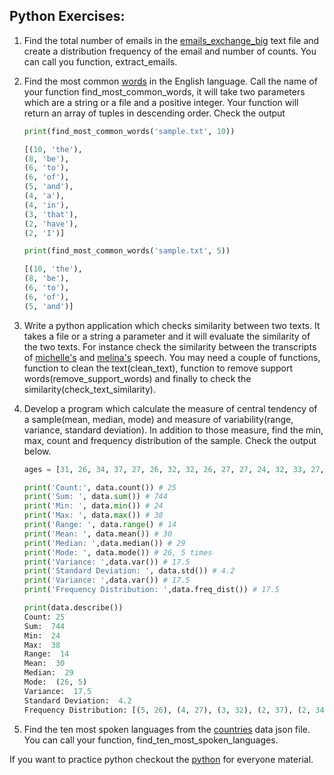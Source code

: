 ## Python Exercises:

1. Find the total number of emails in the [emails_exchange_big](https://raw.githubusercontent.com/Asabeneh/data-science-for-everyone/master/datasets/email_exchanges_big.txt) text file and create a distribution frequency of the email and number of counts. You can call you function, extract_emails.
1. Find the most common [words](https://simple.wikipedia.org/wiki/Most_common_words_in_English) in the English language. Call the name of your function find_most_common_words, it will take two parameters which are a string or a file and a positive integer. Your function will return an array of tuples in descending order. Check the output

   ```py
   print(find_most_common_words('sample.txt', 10))

   [(10, 'the'),
   (8, 'be'),
   (6, 'to'),
   (6, 'of'),
   (5, 'and'),
   (4, 'a'),
   (4, 'in'),
   (3, 'that'),
   (2, 'have'),
   (2, 'I')]

   print(find_most_common_words('sample.txt', 5))

   [(10, 'the'),
   (8, 'be'),
   (6, 'to'),
   (6, 'of'),
   (5, 'and')]
   ```

1. Write a python application which checks similarity between two texts. It takes a file or a string a parameter and it will evaluate the similarity of the two texts. For instance check the similarity between the transcripts of [michelle's](https://github.com/Asabeneh/data-science-for-everyone/blob/master/datasets/michelle_obama_speech.txt) and [melina's](https://github.com/Asabeneh/data-science-for-everyone/blob/master/datasets/michelle_obama_speech.txt) speech. You may need a couple of functions, function to clean the text(clean_text), function to remove support words(remove_support_words) and finally to check the similarity(check_text_similarity).
1. Develop a program which calculate the measure of central tendency of a sample(mean, median, mode) and measure of variability(range, variance, standard deviation). In addition to those measure, find the min, max, count and frequency distribution of the sample. Check the output below.

   ```py
   ages = [31, 26, 34, 37, 27, 26, 32, 32, 26, 27, 27, 24, 32, 33, 27, 25, 26, 38, 37, 31, 34, 24, 33, 29, 26]

   print('Count:', data.count()) # 25
   print('Sum: ', data.sum()) # 744
   print('Min: ', data.min()) # 24
   print('Max: ', data.max()) # 38
   print('Range: ', data.range() # 14
   print('Mean: ', data.mean()) # 30
   print('Median: ',data.median()) # 29
   print('Mode: ', data.mode()) # 26, 5 times
   print('Variance: ',data.var()) # 17.5
   print('Standard Deviation: ', data.std()) # 4.2
   print('Variance: ',data.var()) # 17.5
   print('Frequency Distribution: ',data.freq_dist()) # 17.5

   print(data.describe())
   Count: 25
   Sum:  744
   Min:  24
   Max:  38
   Range:  14
   Mean:  30
   Median:  29
   Mode:  (26, 5)
   Variance:  17.5
   Standard Deviation:  4.2
   Frequency Distribution: [(5, 26), (4, 27), (3, 32), (2, 37), (2, 34), (2, 33), (2, 31), (2, 24), (1, 38), (1, 29), (1, 25)]
   ```

1. Find the ten most spoken languages from the [countries](https://github.com/Asabeneh/data-science-for-everyone/blob/master/datasets/countries_data.json) data json file. You can call your function, find_ten_most_spoken_languages.

If you want to practice python checkout the [python](https://github.com/Asabeneh/Python-for-Everyone/blob/master/python_for_everyone.ipynb) for everyone material.
